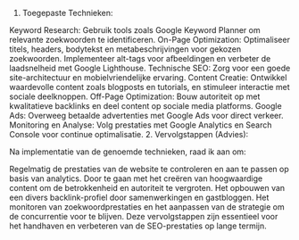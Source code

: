 1. Toegepaste Technieken:

Keyword Research: Gebruik tools zoals Google Keyword Planner om relevante zoekwoorden te identificeren.
On-Page Optimization: Optimaliseer titels, headers, bodytekst en metabeschrijvingen voor gekozen zoekwoorden. Implementeer alt-tags voor afbeeldingen en verbeter de laadsnelheid met Google Lighthouse.
Technische SEO: Zorg voor een goede site-architectuur en mobielvriendelijke ervaring.
Content Creatie: Ontwikkel waardevolle content zoals blogposts en tutorials, en stimuleer interactie met sociale deelknoppen.
Off-Page Optimization: Bouw autoriteit op met kwalitatieve backlinks en deel content op sociale media platforms.
Google Ads: Overweeg betaalde advertenties met Google Ads voor direct verkeer.
Monitoring en Analyse: Volg prestaties met Google Analytics en Search Console voor continue optimalisatie.
2. Vervolgstappen (Advies):

Na implementatie van de genoemde technieken, raad ik aan om:

Regelmatig de prestaties van de website te controleren en aan te passen op basis van analytics.
Door te gaan met het creëren van hoogwaardige content om de betrokkenheid en autoriteit te vergroten.
Het opbouwen van een divers backlink-profiel door samenwerkingen en gastbloggen.
Het monitoren van zoekwoordprestaties en het aanpassen van de strategie om de concurrentie voor te blijven.
Deze vervolgstappen zijn essentieel voor het handhaven en verbeteren van de SEO-prestaties op lange termijn.
